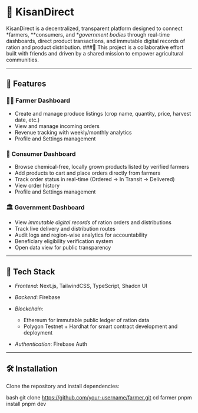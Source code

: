 # 🌾 KisanDirect

KisanDirect is a decentralized, transparent platform designed to connect *farmers, **consumers, and **government bodies* through real-time dashboards, direct product transactions, and immutable digital records of ration and product distribution.
###👥 This project is a collaborative effort built with friends and driven by a shared mission to empower agricultural communities.


---

## 🚀 Features

### 👨‍🌾 Farmer Dashboard

* Create and manage produce listings (crop name, quantity, price, harvest date, etc.)
* View and manage incoming orders
* Revenue tracking with weekly/monthly analytics
* Profile and Settings management

### 🛒 Consumer Dashboard

* Browse chemical-free, locally grown products listed by verified farmers
* Add products to cart and place orders directly from farmers
* Track order status in real-time (Ordered → In Transit → Delivered)
* View order history
* Profile and Settings management

### 🏛 Government Dashboard

* View *immutable digital records* of ration orders and distributions
* Track live delivery and distribution routes
* Audit logs and region-wise analytics for accountability
* Beneficiary eligibility verification system
* Open data view for public transparency

---

## 🧱 Tech Stack

* *Frontend*: Next.js, TailwindCSS, TypeScript, Shadcn UI
* *Backend*: Firebase
* *Blockchain*:

  * Ethereum for immutable public ledger of ration data
  * Polygon Testnet + Hardhat for smart contract development and deployment
* *Authentication*: Firebase Auth

---

## 🛠 Installation

Clone the repository and install dependencies:

bash
git clone https://github.com/your-username/farmer.git
cd farmer
pnpm install
pnpm dev
